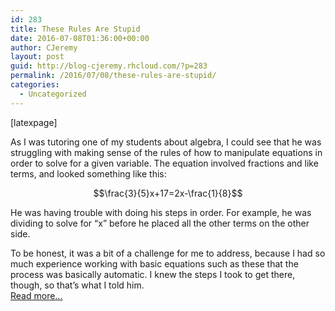 ```yaml
---
id: 283
title: These Rules Are Stupid
date: 2016-07-08T01:36:00+00:00
author: CJeremy
layout: post
guid: http://blog-cjeremy.rhcloud.com/?p=283
permalink: /2016/07/08/these-rules-are-stupid/
categories:
  - Uncategorized
---
```

[latexpage]
  
As I was tutoring one of my students about algebra, I could see that he was struggling with making sense of the rules of how to manipulate equations in order to solve for a given variable. The equation involved fractions and like terms, and looked something like this:
  
$$\frac{3}{5}x+17=2x-\frac{1}{8}$$

He was having trouble with doing his steps in order. For example, he was dividing to solve for &#8220;x&#8221; before he placed all the other terms on the other side.

To be honest, it was a bit of a challenge for me to address, because I had so much experience working with basic equations such as these that the process was basically automatic. I knew the steps I took to get there, though, so that&#8217;s what I told him. <span class="post-teaser-more">&nbsp;<br /><a href="http://blog-cjeremy.rhcloud.com/2016/07/08/these-rules-are-stupid/" title="Permanent Link: These Rules Are Stupid" rel="bookmark">Read more...</br></span></p>